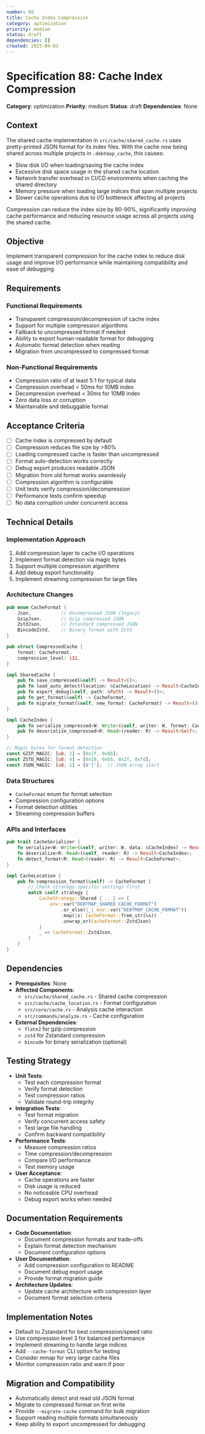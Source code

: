 ```yaml
---
number: 88
title: Cache Index Compression
category: optimization
priority: medium
status: draft
dependencies: []
created: 2025-09-03
---
```


# Specification 88: Cache Index Compression

**Category**: optimization
**Priority**: medium
**Status**: draft
**Dependencies**: None

## Context

The shared cache implementation in `src/cache/shared_cache.rs` uses pretty-printed JSON format for its index files. With the cache now being shared across multiple projects in `.debtmap_cache`, this causes:
- Slow disk I/O when loading/saving the cache index
- Excessive disk space usage in the shared cache location
- Network transfer overhead in CI/CD environments when caching the shared directory
- Memory pressure when loading large indices that span multiple projects
- Slower cache operations due to I/O bottleneck affecting all projects

Compression can reduce the index size by 80-90%, significantly improving cache performance and reducing resource usage across all projects using the shared cache.

## Objective

Implement transparent compression for the cache index to reduce disk usage and improve I/O performance while maintaining compatibility and ease of debugging.

## Requirements

### Functional Requirements
- Transparent compression/decompression of cache index
- Support for multiple compression algorithms
- Fallback to uncompressed format if needed
- Ability to export human-readable format for debugging
- Automatic format detection when reading
- Migration from uncompressed to compressed format

### Non-Functional Requirements
- Compression ratio of at least 5:1 for typical data
- Compression overhead < 50ms for 10MB index
- Decompression overhead < 30ms for 10MB index
- Zero data loss or corruption
- Maintainable and debuggable format

## Acceptance Criteria

- [ ] Cache index is compressed by default
- [ ] Compression reduces file size by >80%
- [ ] Loading compressed cache is faster than uncompressed
- [ ] Format auto-detection works correctly
- [ ] Debug export produces readable JSON
- [ ] Migration from old format works seamlessly
- [ ] Compression algorithm is configurable
- [ ] Unit tests verify compression/decompression
- [ ] Performance tests confirm speedup
- [ ] No data corruption under concurrent access

## Technical Details

### Implementation Approach
1. Add compression layer to cache I/O operations
2. Implement format detection via magic bytes
3. Support multiple compression algorithms
4. Add debug export functionality
5. Implement streaming compression for large files

### Architecture Changes
```rust
pub enum CacheFormat {
    Json,           // Uncompressed JSON (legacy)
    GzipJson,       // Gzip compressed JSON
    ZstdJson,       // Zstandard compressed JSON
    BincodeZstd,    // Binary format with Zstd
}

pub struct CompressedCache {
    format: CacheFormat,
    compression_level: i32,
}

impl SharedCache {
    pub fn save_compressed(&self) -> Result<()>;
    pub fn load_auto_detect(location: &CacheLocation) -> Result<CacheIndex>;
    pub fn export_debug(&self, path: &Path) -> Result<()>;
    pub fn get_format(&self) -> CacheFormat;
    pub fn migrate_format(&self, new_format: CacheFormat) -> Result<()>;
}

impl CacheIndex {
    pub fn serialize_compressed<W: Write>(&self, writer: W, format: CacheFormat) -> Result<()>;
    pub fn deserialize_compressed<R: Read>(reader: R) -> Result<Self>;
}

// Magic bytes for format detection
const GZIP_MAGIC: [u8; 2] = [0x1f, 0x8b];
const ZSTD_MAGIC: [u8; 4] = [0x28, 0xb5, 0x2f, 0xfd];
const JSON_MAGIC: [u8; 1] = [b'['];  // JSON array start
```

### Data Structures
- `CacheFormat` enum for format selection
- Compression configuration options
- Format detection utilities
- Streaming compression buffers

### APIs and Interfaces
```rust
pub trait CacheSerializer {
    fn serialize<W: Write>(&self, writer: W, data: &CacheIndex) -> Result<()>;
    fn deserialize<R: Read>(&self, reader: R) -> Result<CacheIndex>;
    fn detect_format<R: Read>(reader: R) -> Result<CacheFormat>;
}

impl CacheLocation {
    pub fn compression_format(&self) -> CacheFormat {
        // Check strategy-specific settings first
        match &self.strategy {
            CacheStrategy::Shared { .. } => {
                env::var("DEBTMAP_SHARED_CACHE_FORMAT")
                    .or_else(|_| env::var("DEBTMAP_CACHE_FORMAT"))
                    .map(|s| CacheFormat::from_str(&s))
                    .unwrap_or(CacheFormat::ZstdJson)
            }
            _ => CacheFormat::ZstdJson,
        }
    }
}
```

## Dependencies

- **Prerequisites**: None
- **Affected Components**: 
  - `src/cache/shared_cache.rs` - Shared cache compression
  - `src/cache/cache_location.rs` - Format configuration
  - `src/core/cache.rs` - Analysis cache interaction
  - `src/commands/analyze.rs` - Cache configuration
- **External Dependencies**: 
  - `flate2` for gzip compression
  - `zstd` for Zstandard compression
  - `bincode` for binary serialization (optional)

## Testing Strategy

- **Unit Tests**: 
  - Test each compression format
  - Verify format detection
  - Test compression ratios
  - Validate round-trip integrity
- **Integration Tests**: 
  - Test format migration
  - Verify concurrent access safety
  - Test large file handling
  - Confirm backward compatibility
- **Performance Tests**: 
  - Measure compression ratios
  - Time compression/decompression
  - Compare I/O performance
  - Test memory usage
- **User Acceptance**: 
  - Cache operations are faster
  - Disk usage is reduced
  - No noticeable CPU overhead
  - Debug export works when needed

## Documentation Requirements

- **Code Documentation**: 
  - Document compression formats and trade-offs
  - Explain format detection mechanism
  - Document configuration options
- **User Documentation**: 
  - Add compression configuration to README
  - Document debug export usage
  - Provide format migration guide
- **Architecture Updates**: 
  - Update cache architecture with compression layer
  - Document format selection criteria

## Implementation Notes

- Default to Zstandard for best compression/speed ratio
- Use compression level 3 for balanced performance
- Implement streaming to handle large indices
- Add `--cache-format` CLI option for testing
- Consider mmap for very large cache files
- Monitor compression ratio and warn if poor

## Migration and Compatibility

- Automatically detect and read old JSON format
- Migrate to compressed format on first write
- Provide `--migrate-cache` command for bulk migration
- Support reading multiple formats simultaneously
- Keep ability to export uncompressed for debugging